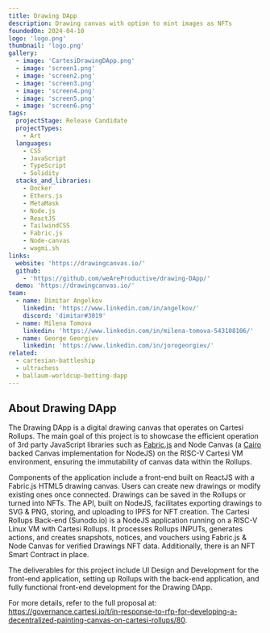 ```yaml
---
title: Drawing DApp
description: Drawing canvas with option to mint images as NFTs
foundedOn: 2024-04-10
logo: 'logo.png'
thumbnail: 'logo.png'
gallery:
  - image: 'CartesiDrawingDApp.png'
  - image: 'screen1.png'
  - image: 'screen2.png'
  - image: 'screen3.png'
  - image: 'screen4.png'
  - image: 'screen5.png'
  - image: 'screen6.png'
tags:
  projectStage: Release Candidate
  projectTypes:
    - Art
  languages:
    - CSS
    - JavaScript
    - TypeScript
    - Solidity
  stacks_and_libraries:
    - Docker
    - Ethers.js
    - MetaMask
    - Node.js
    - ReactJS
    - TailwindCSS
    - Fabric.js
    - Node-canvas
    - wagmi.sh
links:
  website: 'https://drawingcanvas.io/'
  github:
    - 'https://github.com/weAreProductive/drawing-DApp/'
  demo: 'https://drawingcanvas.io/'
team:
  - name: Dimitar Angelkov
    linkedin: 'https://www.linkedin.com/in/angelkov/'
    discord: 'dimitar#3019'
  - name: Milena Tomova
    linkedin: 'https://www.linkedin.com/in/milena-tomova-543108106/'
  - name: George Georgiev
    linkedin: 'https://www.linkedin.com/in/jorogeorgiev/'
related:
  - cartesian-battleship
  - ultrachess
  - ballaum-worldcup-betting-dapp
---
```


## About Drawing DApp

The Drawing DApp is a digital drawing canvas that operates on Cartesi Rollups.
The main goal of this project is to showcase the efficient operation of 3rd
party JavaScript libraries such as [Fabric.js](http://fabricjs.com/) and Node
Canvas (a [Cairo](https://www.cairographics.org/) backed Canvas implementation
for NodeJS) on the RISC-V Cartesi VM environment, ensuring the immutability of
canvas data within the Rollups.

Components of the application include a front-end built on ReactJS with a
Fabric.js HTML5 drawing canvas. Users can create new drawings or modify existing
ones once connected. Drawings can be saved in the Rollups or turned into NFTs.
The API, built on NodeJS, facilitates exporting drawings to SVG & PNG, storing,
and uploading to IPFS for NFT creation. The Cartesi Rollups Back-end (Sunodo.io)
is a NodeJS application running on a RISC-V Linux VM with Cartesi Rollups. It
processes Rollups INPUTs, generates actions, and creates snapshots, notices, and
vouchers using Fabric.js & Node Canvas for verified Drawings NFT data.
Additionally, there is an NFT Smart Contract in place.

The deliverables for this project include UI Design and Development for the
front-end application, setting up Rollups with the back-end application, and
fully functional front-end development for the Drawing DApp.

For more details, refer to the full proposal at:
https://governance.cartesi.io/t/in-response-to-rfp-for-developing-a-decentralized-painting-canvas-on-cartesi-rollups/80.
